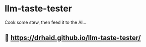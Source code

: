 # llm-taste-tester
Cook some stew, then feed it to the AI...

## 🍲 https://drhaid.github.io/llm-taste-tester/